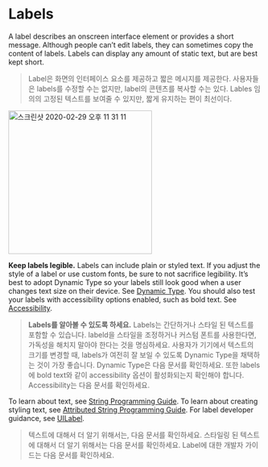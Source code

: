 # Labels
A label describes an onscreen interface element or provides a short message. Although people can’t edit labels, they can sometimes copy the content of labels. Labels can display any amount of static text, but are best kept short.

> Label은 화면의 인터페이스 요소를 제공하고 짧은 메시지를 제공한다. 사용자들은 labels를 수정할 수는 없지만, label의 콘텐츠를 복사할 수는 있다. Lables 임의의 고정된 텍스트를 보여줄 수 있지만, 짧게 유지하는 편이 최선이다. 

<img width="285" alt="스크린샷 2020-02-29 오후 11 31 11" src="https://user-images.githubusercontent.com/40762111/75609445-ec19a580-5b4b-11ea-9de4-2311154aa226.png">

**Keep labels legible.** Labels can include plain or styled text. If you adjust the style of a label or use custom fonts, be sure to not sacrifice legibility. It’s best to adopt Dynamic Type so your labels still look good when a user changes text size on their device. See [Dynamic Type](https://developer.apple.com/design/human-interface-guidelines/ios/visual-design/typography/#dynamic-type-sizes). You should also test your labels with accessibility options enabled, such as bold text. See [Accessibility](https://developer.apple.com/design/human-interface-guidelines/accessibility/overview/introduction/).

> **Labels를 알아볼 수 있도록 하세요.** Labels는 간단하거나 스타일 된 텍스트를 포함할 수 있습니다. labeld을 스타일을 조정하거나 커스텀 폰트를 사용한다면, 가독성을 해치지 말아야 한다는 것을 명심하세요. 사용자가 기기에서 텍스트의 크기를 변경할 때, labels가 여전히 잘 보일 수 있도록 Dynamic Type을 채택하는 것이 가장 좋습니다. Dynamic Type은 다음 문서를 확인하세요. 또한 labels에 bold text와 같이 accessibility 옵션이 활성화되는지 확인해야 합니다. Accessibility는 다음 문서를 확인하세요.



To learn about text, see [String Programming Guide](https://developer.apple.com/library/content/documentation/Cocoa/Conceptual/Strings/introStrings.html). To learn about creating styling text, see [Attributed String Programming Guide](https://developer.apple.com/library/content/documentation/Cocoa/Conceptual/AttributedStrings/AttributedStrings.html). For label developer guidance, see [UILabel](https://developer.apple.com/documentation/uikit/uilabel).

> 텍스트에 대해서 더 알기 위해서는, 다음 문서를 확인하세요. 스타일링 된 텍스트에 대해서 더 알기 위해서는 다음 문서를 확인하세요. Label에 대한 개발자 가이드는 다음 문서를 확인하세요.
